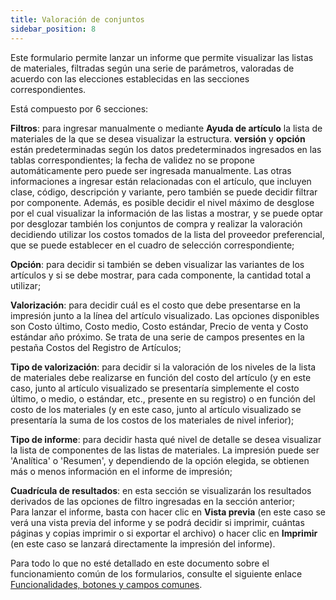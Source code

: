 ```yaml
---
title: Valoración de conjuntos 
sidebar_position: 8
---
```


Este formulario permite lanzar un informe que permite visualizar las listas de materiales, filtradas según una serie de parámetros, valoradas de acuerdo con las elecciones establecidas en las secciones correspondientes.

Está compuesto por 6 secciones:

**Filtros**: para ingresar manualmente o mediante **Ayuda de artículo** la lista de materiales de la que se desea visualizar la estructura. **versión** y **opción** están predeterminadas según los datos predeterminados ingresados en las tablas correspondientes; la fecha de validez no se propone automáticamente pero puede ser ingresada manualmente. Las otras informaciones a ingresar están relacionadas con el artículo, que incluyen clase, código, descripción y variante, pero también se puede decidir filtrar por componente. Además, es posible decidir el nivel máximo de desglose por el cual visualizar la información de las listas a mostrar, y se puede optar por desglozar también los conjuntos de compra y realizar la valoración decidiendo utilizar los costos tomados de la lista del proveedor preferencial, que se puede establecer en el cuadro de selección correspondiente;  

**Opción**: para decidir si también se deben visualizar las variantes de los artículos y si se debe mostrar, para cada componente, la cantidad total a utilizar;  

**Valorización**: para decidir cuál es el costo que debe presentarse en la impresión junto a la línea del artículo visualizado. Las opciones disponibles son Costo último, Costo medio, Costo estándar, Precio de venta y Costo estándar año próximo. Se trata de una serie de campos presentes en la pestaña Costos del Registro de Artículos;  

**Tipo de valorización**: para decidir si la valoración de los niveles de la lista de materiales debe realizarse en función del costo del artículo (y en este caso, junto al artículo visualizado se presentaría simplemente el costo último, o medio, o estándar, etc., presente en su registro) o en función del costo de los materiales (y en este caso, junto al artículo visualizado se presentaría la suma de los costos de los materiales de nivel inferior);  

**Tipo de informe**: para decidir hasta qué nivel de detalle se desea visualizar la lista de componentes de las listas de materiales. La impresión puede ser 'Analítica' o 'Resumen', y dependiendo de la opción elegida, se obtienen más o menos información en el informe de impresión;  

**Cuadrícula de resultados**: en esta sección se visualizarán los resultados derivados de las opciones de filtro ingresadas en la sección anterior;  
Para lanzar el informe, basta con hacer clic en **Vista previa** (en este caso se verá una vista previa del informe y se podrá decidir si imprimir, cuántas páginas y copias imprimir o si exportar el archivo) o hacer clic en **Imprimir** (en este caso se lanzará directamente la impresión del informe).

Para todo lo que no esté detallado en este documento sobre el funcionamiento común de los formularios, consulte el siguiente enlace [Funcionalidades, botones y campos comunes](/docs/guide/common).